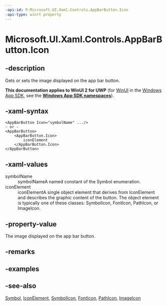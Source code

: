 ```yaml
---
-api-id: P:Microsoft.UI.Xaml.Controls.AppBarButton.Icon
-api-type: winrt property
---
```


<!-- Property syntax
public Windows.UI.Xaml.Controls.IconElement Icon { get;  set; }
-->

# Microsoft.UI.Xaml.Controls.AppBarButton.Icon

## -description

Gets or sets the image displayed on the app bar button.

**This documentation applies to WinUI 2 for UWP** (for [WinUI](/windows/apps/winui/winui3/) in the [Windows App SDK](/windows/apps/windows-app-sdk/), see the **[Windows App SDK namespaces](/windows/windows-app-sdk/api/winrt/)**).

## -xaml-syntax

```xaml
<AppBarButton Icon="symbolName" .../>
- or -
<AppBarButton>
    <AppBarButton.Icon>
        iconElement
    </AppBarButton.Icon>
</AppBarButton>

```

## -xaml-values

<dl><dt>symbolName</dt><dd>symbolNameA named constant of the Symbol enumeration.</dd>
<dt>iconElement</dt><dd>iconElementA single object element that derives from IconElement and describes the graphic content of the button. The object element is typically one of these classes: SymbolIcon, FontIcon, PathIcon, or ImageIcon.</dd>
</dl>

## -property-value

The image displayed on the app bar button.

## -remarks

## -examples

## -see-also

[Symbol](symbol.md), [IconElement](iconelement.md), [SymbolIcon](symbolicon.md), [FontIcon](fonticon.md), [PathIcon](pathicon.md), [ImageIcon](imageicon.md)
